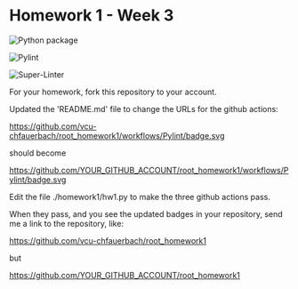 # Homework 1 - Week 3

![Python package](https://github.com/vcu-sandlercp/root_homework1/workflows/Python%20package/badge.svg)

![Pylint](https://github.com/vcu-sandlercp/root_homework1/workflows/Pylint/badge.svg)

![Super-Linter](https://github.com/vcu-sandlercp/root_homework1/workflows/Super-Linter/badge.svg)

For your homework, fork this repository to your account.

Updated the 'README.md' file to change the URLs for the github actions:

https://github.com/vcu-chfauerbach/root_homework1/workflows/Pylint/badge.svg

should become

https://github.com/YOUR_GITHUB_ACCOUNT/root_homework1/workflows/Pylint/badge.svg

Edit the file ./homework1/hw1.py to make the three github actions pass.

When they pass, and you see the updated badges in your repository, send me a link to the repository, like:

https://github.com/vcu-chfauerbach/root_homework1

but

https://github.com/YOUR_GITHUB_ACCOUNT/root_homework1
